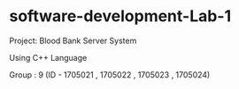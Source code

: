 # software-development-Lab-1

Project: Blood Bank Server System

Using C++  Language

Group : 9 (ID - 1705021 , 1705022 , 1705023 , 1705024)

